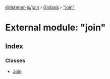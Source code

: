 [@listener-js/join](../README.md) › [Globals](../globals.md) › ["join"](_join_.md)

# External module: "join"

## Index

### Classes

* [Join](../classes/_join_.join.md)
